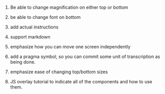 1. Be able to change magnification on either top or bottom

1. be able to change font on bottom

1. add actual instructions

1. support markdown

1. emphasize how you can move one screen independently

1. add a pragma symbol, so you can commit some unit of transcription as being done.

1. emphasize ease of changing top/bottom sizes

1. JS overlay tutorial to indicate all of the components and how to use them.
